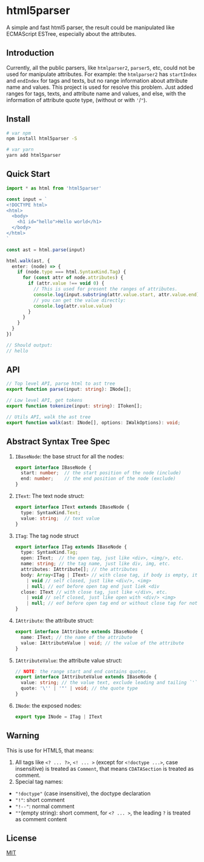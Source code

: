 # html5parser

A simple and fast html5 parser, the result could be manipulated like
ECMAScript ESTree, especially about the attributes.

## Introduction

Currently, all the public parsers, like `htmlparser2`, `parser5`, etc,
could not be used for manipulate attributes. For example: the `htmlparser2`
has `startIndex` and `endIndex` for tags and texts, but no range information
about attribute name and values. This project is used for resolve this problem.
Just added ranges for tags, texts, and attribute name and values, and else,
with the information of attribute quote type, (without or with `'`/`"`).

## Install

```bash
# var npm
npm install html5parser -S

# var yarn
yarn add html5parser
```

## Quick Start

```ts
import * as html from 'html5parser'

const input = `
<!DOCTYPE html>
<html>
  <body>
    <h1 id="hello">Hello world</h1>
  </body>
</html>
`

const ast = html.parse(input)

html.walk(ast, {
  enter: (node) => {
    if (node.type === html.SyntaxKind.Tag) {
      for (const attr of node.attributes) {
        if (attr.value !== void 0) {
          // This is used for present the ranges of attributes.
          console.log(input.substring(attr.value.start, attr.value.end))
          // you can get the value directly:
          console.log(attr.value.value)
        }
      }
    }
  }
})

// Should output:
// hello
```

## API

```ts
// Top level API, parse html to ast tree
export function parse(input: string): INode[];

// Low level API, get tokens
export function tokenize(input: string): IToken[];

// Utils API, walk the ast tree
export function walk(ast: INode[], options: IWalkOptions): void;
```

## Abstract Syntax Tree Spec

1. `IBaseNode`: the base struct for all the nodes:
    ```ts
    export interface IBaseNode {
      start: number;  // the start position of the node (include)
      end: number;    // the end position of the node (exclude)
    }
    ```
2. `IText`: The text node struct:
    ```ts
    export interface IText extends IBaseNode {
      type: SyntaxKind.Text;
      value: string;  // text value
    }
    ```
3. `ITag`: The tag node struct
    ```ts
    export interface ITag extends IBaseNode {
      type: SyntaxKind.Tag;
      open: IText;  // the open tag, just like <div>, <img/>, etc.
      name: string; // the tag name, just like div, img, etc.
      attributes: IAttribute[]; // the attributes
      body: Array<ITag | IText> // with close tag, if body is empty, it is empty array, just like <div></div>
        | void // self closed, just like <div/>, <img>
        | null; // eof before open tag end just liek <div
      close: IText // with close tag, just like </div>, etc.
        | void // self closed, just like open with <div/> <img>
        | null; // eof before open tag end or without close tag for not self closed tag
    }
    ```
4. `IAttribute`: the attribute struct:
    ```ts
    export interface IAttribute extends IBaseNode {
      name: IText; // the name of the attribute
      value: IAttributeValue | void; // the value of the attribute
    }
    ```
5. `IAttributeValue`: the attribute value struct:
    ```ts
    // NOTE: the range start and end contains quotes.
    export interface IAttributeValue extends IBaseNode {
      value: string; // the value text, exclude leading and tailing `'` or `"`
      quote: '\'' | '"' | void; // the quote type
    }
    ```
6. `INode`: the exposed nodes:
    ```ts
    export type INode = ITag | IText
    ```

## Warning

This is use for HTML5, that means:

1. All tags like `<? ... ?>`, `<! ... >` (except for `<!doctype ...>`, case insensitive)
is treated as `Comment`, that means `CDATASection` is treated as comment.
2. Special tag names:
  - `"!doctype"` (case insensitive), the doctype declaration
  - `"!"`: short comment
  - `"!--"`: normal comment
  - `""`(empty string): short comment, for `<? ... >`, the leading `?` is treated as comment content

## License

[MIT](./LICENSE)
